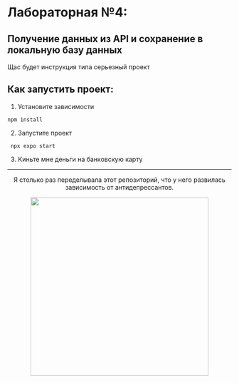 # Лабораторная №4: 
## Получение данных из API и сохранение в локальную базу данных   
   
Щас будет инструкция типа серьезный проект   
   
## Как запустить проект:

1. Установите зависимости   

`npm install`

2. Запустите проект   

` npx expo start`

3. Киньте мне деньги на банковскую карту   
   
---   
<p align="center">Я столько раз переделывала этот репозиторий, что у него развилась зависимость от антидепрессантов.<p>

<p align="center"> 
<image width=400px src="https://i.pinimg.com/1200x/4a/ea/0a/4aea0a3bc2deaef79d8cf03b9dc7bfb2.jpg">
<p>
